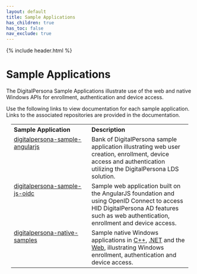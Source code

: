 ```yaml
---
layout: default
title: Sample Applications
has_children: true
has_toc: false
nav_exclude: true
---
```


{% include header.html %}
<BR>

# Sample Applications

The DigitalPersona Sample Applications illustrate use of the web and native Windows APIs for enrollment, authentication and device access.

Use the following links to view documentation for each sample application. Links to the associated repositories are provided in the documentation.

<table style="width:95%;margin-left:auto;margin-right:auto;">
  <tr>
    <th style="width:35%" ALIGN="left">Sample Application</th>
    <th style="width:45%" ALIGN="left">Description</th>
  </tr>
  <tr>
    <td  valign="top"><A HREF="https://hidglobal.github.io/digitalpersona-sample-angularjs/docs/index.html">digitalpersona-sample-angularjs</A></td>
    <td>Bank of DigitalPersona sample application illustrating web user creation, enrollment, device access and authentication utilizing the DigitalPersona LDS solution.</td>
  </tr>  
  <tr>
    <td  valign="top"><A HREF="https://hidglobal.github.io/digitalpersona-sample-js-oidc/">digitalpersona-sample-js-oidc</A></td>
    <td>Sample web application built on the AngularJS foundation and using OpenID Connect to access HID DigitalPersona AD features such as web authentication, enrollment and device access.</td>    
  </tr>
  <tr>
    <td valign="top"><A HREF="https://hidglobal.github.io/digitalpersona-native-api/index.html">digitalpersona-native-samples</A></td>
    <td valign="top">Sample native Windows applications in <A HREF="https://hidglobal.github.io/digitalpersona-access-management-api/samples/digitalpersona-c++-sample.html">C++</A>, <A HREF="https://hidglobal.github.io/digitalpersona-access-management-api/samples/digitalpersona-native-api-samples.html">.NET</A> and the <A HREF="https://hidglobal.github.io/digitalpersona-access-management-api/samples/digitalpersona-sample-web.html">Web</A>, illustrating Windows enrollment, authentication and device access.</td>
  </tr>
</table>
